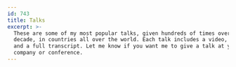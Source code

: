 ```yaml
---
id: 743
title: Talks
excerpt: >-
  These are some of my most popular talks, given hundreds of times over the past
  decade, in countries all over the world. Each talk includes a video, slides,
  and a full transcript. Let me know if you want me to give a talk at your
  company or conference.
---
```


